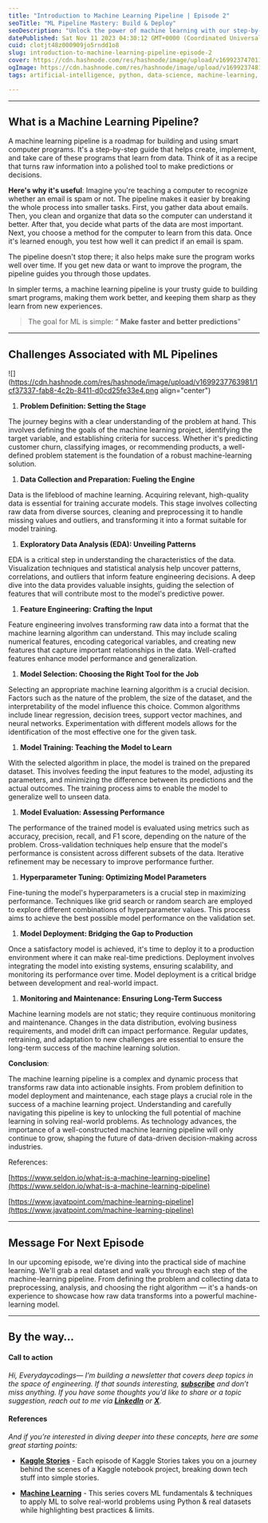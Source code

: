 ```yaml
---
title: "Introduction to Machine Learning Pipeline | Episode 2"
seoTitle: "ML Pipeline Mastery: Build & Deploy"
seoDescription: "Unlock the power of machine learning with our step-by-step guide. Learn to build, fine-tune, and deploy models for real-world impact. Dive in now!"
datePublished: Sat Nov 11 2023 04:30:12 GMT+0000 (Coordinated Universal Time)
cuid: clotjt48z000909jo5rndd1o8
slug: introduction-to-machine-learning-pipeline-episode-2
cover: https://cdn.hashnode.com/res/hashnode/image/upload/v1699237470111/46933f4b-2413-4d1e-8b07-53ec234865e7.png
ogImage: https://cdn.hashnode.com/res/hashnode/image/upload/v1699237481687/f4fa2b32-e998-48fe-9c4e-8d94b18be497.png
tags: artificial-intelligence, python, data-science, machine-learning, pipeline

---
```


---

## What is a Machine Learning Pipeline?

A machine learning pipeline is a roadmap for building and using smart computer programs. It's a step-by-step guide that helps create, implement, and take care of these programs that learn from data. Think of it as a recipe that turns raw information into a polished tool to make predictions or decisions.

**Here's why it's useful**: Imagine you're teaching a computer to recognize whether an email is spam or not. The pipeline makes it easier by breaking the whole process into smaller tasks. First, you gather data about emails. Then, you clean and organize that data so the computer can understand it better. After that, you decide what parts of the data are most important. Next, you choose a method for the computer to learn from this data. Once it's learned enough, you test how well it can predict if an email is spam.

The pipeline doesn't stop there; it also helps make sure the program works well over time. If you get new data or want to improve the program, the pipeline guides you through those updates.

In simpler terms, a machine learning pipeline is your trusty guide to building smart programs, making them work better, and keeping them sharp as they learn from new experiences.

> The goal for ML is simple: “ **Make faster and better predictions**"

---

## Challenges Associated with ML Pipelines

![](https://cdn.hashnode.com/res/hashnode/image/upload/v1699237763981/1cf37337-fab8-4c2b-8411-d0cd25fe33e4.png align="center")

1. **Problem Definition: Setting the Stage**
    

The journey begins with a clear understanding of the problem at hand. This involves defining the goals of the machine learning project, identifying the target variable, and establishing criteria for success. Whether it's predicting customer churn, classifying images, or recommending products, a well-defined problem statement is the foundation of a robust machine-learning solution.

1. **Data Collection and Preparation: Fueling the Engine**
    

Data is the lifeblood of machine learning. Acquiring relevant, high-quality data is essential for training accurate models. This stage involves collecting raw data from diverse sources, cleaning and preprocessing it to handle missing values and outliers, and transforming it into a format suitable for model training.

1. **Exploratory Data Analysis (EDA): Unveiling Patterns**
    

EDA is a critical step in understanding the characteristics of the data. Visualization techniques and statistical analysis help uncover patterns, correlations, and outliers that inform feature engineering decisions. A deep dive into the data provides valuable insights, guiding the selection of features that will contribute most to the model's predictive power.

1. **Feature Engineering: Crafting the Input**
    

Feature engineering involves transforming raw data into a format that the machine learning algorithm can understand. This may include scaling numerical features, encoding categorical variables, and creating new features that capture important relationships in the data. Well-crafted features enhance model performance and generalization.

1. **Model Selection: Choosing the Right Tool for the Job**
    

Selecting an appropriate machine learning algorithm is a crucial decision. Factors such as the nature of the problem, the size of the dataset, and the interpretability of the model influence this choice. Common algorithms include linear regression, decision trees, support vector machines, and neural networks. Experimentation with different models allows for the identification of the most effective one for the given task.

1. **Model Training: Teaching the Model to Learn**
    

With the selected algorithm in place, the model is trained on the prepared dataset. This involves feeding the input features to the model, adjusting its parameters, and minimizing the difference between its predictions and the actual outcomes. The training process aims to enable the model to generalize well to unseen data.

1. **Model Evaluation: Assessing Performance**
    

The performance of the trained model is evaluated using metrics such as accuracy, precision, recall, and F1 score, depending on the nature of the problem. Cross-validation techniques help ensure that the model's performance is consistent across different subsets of the data. Iterative refinement may be necessary to improve performance further.

1. **Hyperparameter Tuning: Optimizing Model Parameters**
    

Fine-tuning the model's hyperparameters is a crucial step in maximizing performance. Techniques like grid search or random search are employed to explore different combinations of hyperparameter values. This process aims to achieve the best possible model performance on the validation set.

1. **Model Deployment: Bridging the Gap to Production**
    

Once a satisfactory model is achieved, it's time to deploy it to a production environment where it can make real-time predictions. Deployment involves integrating the model into existing systems, ensuring scalability, and monitoring its performance over time. Model deployment is a critical bridge between development and real-world impact.

1. **Monitoring and Maintenance: Ensuring Long-Term Success**
    

Machine learning models are not static; they require continuous monitoring and maintenance. Changes in the data distribution, evolving business requirements, and model drift can impact performance. Regular updates, retraining, and adaptation to new challenges are essential to ensure the long-term success of the machine learning solution.

**Conclusion**:

The machine learning pipeline is a complex and dynamic process that transforms raw data into actionable insights. From problem definition to model deployment and maintenance, each stage plays a crucial role in the success of a machine learning project. Understanding and carefully navigating this pipeline is key to unlocking the full potential of machine learning in solving real-world problems. As technology advances, the importance of a well-constructed machine learning pipeline will only continue to grow, shaping the future of data-driven decision-making across industries.

References:

[https://www.seldon.io/what-is-a-machine-learning-pipeline](https://www.seldon.io/what-is-a-machine-learning-pipeline)

[https://www.javatpoint.com/machine-learning-pipeline](https://www.javatpoint.com/machine-learning-pipeline)

---

## **Message For Next Episode**

In our upcoming episode, we're diving into the practical side of machine learning. We'll grab a real dataset and walk you through each step of the machine-learning pipeline. From defining the problem and collecting data to preprocessing, analysis, and choosing the right algorithm — it's a hands-on experience to showcase how raw data transforms into a powerful machine-learning model.

---

## **By the way…**

#### Call to action

*Hi, Everydaycodings— I’m building a newsletter that covers deep topics in the space of engineering. If that sounds interesting,* [***subscribe***](https://neuralrealm.hashnode.dev/newsletter) *and don’t miss anything. If you have some thoughts you’d like to share or a topic suggestion, reach out to me via* [***LinkedIn***](https://www.linkedin.com/in/kumar-saksham1891/) *or* [***X***](https://twitter.com/everydaycodings).

#### References

*And if you’re interested in diving deeper into these concepts, here are some great starting points:*

* [**Kaggle Stories**](https://neuralrealm.hashnode.dev/series/kaggle-stories) *\-* Each episode of Kaggle Stories takes you on a journey behind the scenes of a Kaggle notebook project, breaking down tech stuff into simple stories.
    
* [**Machine Learning**](https://neuralrealm.hashnode.dev/series/machine-learning) *\-* This series covers ML fundamentals & techniques to apply ML to solve real-world problems using Python & real datasets while highlighting best practices & limits.